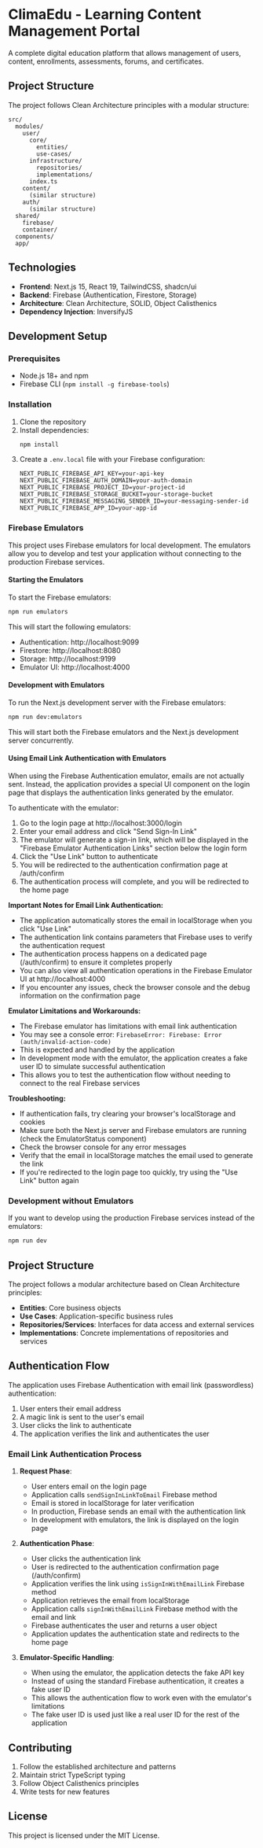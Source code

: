 # ClimaEdu - Learning Content Management Portal

A complete digital education platform that allows management of users, content, enrollments, assessments, forums, and certificates.

## Project Structure

The project follows Clean Architecture principles with a modular structure:

```
src/
  modules/
    user/
      core/
        entities/
        use-cases/
      infrastructure/
        repositories/
        implementations/
      index.ts
    content/
      (similar structure)
    auth/
      (similar structure)
  shared/
    firebase/
    container/
  components/
  app/
```

## Technologies

- **Frontend**: Next.js 15, React 19, TailwindCSS, shadcn/ui
- **Backend**: Firebase (Authentication, Firestore, Storage)
- **Architecture**: Clean Architecture, SOLID, Object Calisthenics
- **Dependency Injection**: InversifyJS

## Development Setup

### Prerequisites

- Node.js 18+ and npm
- Firebase CLI (`npm install -g firebase-tools`)

### Installation

1. Clone the repository
2. Install dependencies:
   ```bash
   npm install
   ```
3. Create a `.env.local` file with your Firebase configuration:
   ```
   NEXT_PUBLIC_FIREBASE_API_KEY=your-api-key
   NEXT_PUBLIC_FIREBASE_AUTH_DOMAIN=your-auth-domain
   NEXT_PUBLIC_FIREBASE_PROJECT_ID=your-project-id
   NEXT_PUBLIC_FIREBASE_STORAGE_BUCKET=your-storage-bucket
   NEXT_PUBLIC_FIREBASE_MESSAGING_SENDER_ID=your-messaging-sender-id
   NEXT_PUBLIC_FIREBASE_APP_ID=your-app-id
   ```

### Firebase Emulators

This project uses Firebase emulators for local development. The emulators allow you to develop and test your application without connecting to the production Firebase services.

#### Starting the Emulators

To start the Firebase emulators:

```bash
npm run emulators
```

This will start the following emulators:
- Authentication: http://localhost:9099
- Firestore: http://localhost:8080
- Storage: http://localhost:9199
- Emulator UI: http://localhost:4000

#### Development with Emulators

To run the Next.js development server with the Firebase emulators:

```bash
npm run dev:emulators
```

This will start both the Firebase emulators and the Next.js development server concurrently.

#### Using Email Link Authentication with Emulators

When using the Firebase Authentication emulator, emails are not actually sent. Instead, the application provides a special UI component on the login page that displays the authentication links generated by the emulator.

To authenticate with the emulator:

1. Go to the login page at http://localhost:3000/login
2. Enter your email address and click "Send Sign-In Link"
3. The emulator will generate a sign-in link, which will be displayed in the "Firebase Emulator Authentication Links" section below the login form
4. Click the "Use Link" button to authenticate
5. You will be redirected to the authentication confirmation page at /auth/confirm
6. The authentication process will complete, and you will be redirected to the home page

**Important Notes for Email Link Authentication:**
- The application automatically stores the email in localStorage when you click "Use Link"
- The authentication link contains parameters that Firebase uses to verify the authentication request
- The authentication process happens on a dedicated page (/auth/confirm) to ensure it completes properly
- You can also view all authentication operations in the Firebase Emulator UI at http://localhost:4000
- If you encounter any issues, check the browser console and the debug information on the confirmation page

**Emulator Limitations and Workarounds:**
- The Firebase emulator has limitations with email link authentication
- You may see a console error: `FirebaseError: Firebase: Error (auth/invalid-action-code)`
- This is expected and handled by the application
- In development mode with the emulator, the application creates a fake user ID to simulate successful authentication
- This allows you to test the authentication flow without needing to connect to the real Firebase services

**Troubleshooting:**
- If authentication fails, try clearing your browser's localStorage and cookies
- Make sure both the Next.js server and Firebase emulators are running (check the EmulatorStatus component)
- Check the browser console for any error messages
- Verify that the email in localStorage matches the email used to generate the link
- If you're redirected to the login page too quickly, try using the "Use Link" button again

### Development without Emulators

If you want to develop using the production Firebase services instead of the emulators:

```bash
npm run dev
```

## Project Structure

The project follows a modular architecture based on Clean Architecture principles:

- **Entities**: Core business objects
- **Use Cases**: Application-specific business rules
- **Repositories/Services**: Interfaces for data access and external services
- **Implementations**: Concrete implementations of repositories and services

## Authentication Flow

The application uses Firebase Authentication with email link (passwordless) authentication:

1. User enters their email address
2. A magic link is sent to the user's email
3. User clicks the link to authenticate
4. The application verifies the link and authenticates the user

### Email Link Authentication Process

1. **Request Phase**:
   - User enters email on the login page
   - Application calls `sendSignInLinkToEmail` Firebase method
   - Email is stored in localStorage for later verification
   - In production, Firebase sends an email with the authentication link
   - In development with emulators, the link is displayed on the login page

2. **Authentication Phase**:
   - User clicks the authentication link
   - User is redirected to the authentication confirmation page (/auth/confirm)
   - Application verifies the link using `isSignInWithEmailLink` Firebase method
   - Application retrieves the email from localStorage
   - Application calls `signInWithEmailLink` Firebase method with the email and link
   - Firebase authenticates the user and returns a user object
   - Application updates the authentication state and redirects to the home page

3. **Emulator-Specific Handling**:
   - When using the emulator, the application detects the fake API key
   - Instead of using the standard Firebase authentication, it creates a fake user ID
   - This allows the authentication flow to work even with the emulator's limitations
   - The fake user ID is used just like a real user ID for the rest of the application

## Contributing

1. Follow the established architecture and patterns
2. Maintain strict TypeScript typing
3. Follow Object Calisthenics principles
4. Write tests for new features

## License

This project is licensed under the MIT License.
